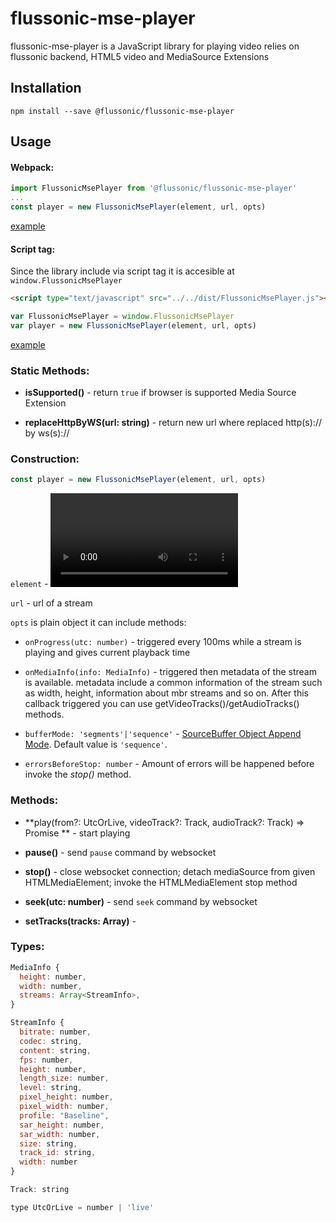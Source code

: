# flussonic-mse-player

flussonic-mse-player is a JavaScript library for playing video relies on flussonic backend, HTML5 video and MediaSource Extensions


## Installation

```
npm install --save @flussonic/flussonic-mse-player
```

## Usage

#### Webpack:

```javascript
import FlussonicMsePlayer from '@flussonic/flussonic-mse-player'
...
const player = new FlussonicMsePlayer(element, url, opts)
```

[example](https://github.com/flussonic/mse-player/tree/master/examples/simple)

#### Script tag:

Since the library include via script tag it is accesible at `window.FlussonicMsePlayer`

```html
<script type="text/javascript" src="../../dist/FlussonicMsePlayer.js"></script>
```

```javascript
var FlussonicMsePlayer = window.FlussonicMsePlayer
var player = new FlussonicMsePlayer(element, url, opts)
```

[example](https://github.com/flussonic/mse-player/tree/master/examples/scripttag)

### Static Methods:

- **isSupported()** - return `true` if browser is supported Media Source Extension

-  **replaceHttpByWS(url: string)** - return new url where replaced http(s):// by ws(s)://

### Construction:

```javascript
const player = new FlussonicMsePlayer(element, url, opts)
```

`element` - <video> DOM element

`url` - url of a stream

`opts` is plain object it can include methods:

  - `onProgress(utc: number)` - triggered every 100ms while a stream is playing and gives current playback time

  - `onMediaInfo(info: MediaInfo)` - triggered then metadata of the stream is available. metadata include a common information of the stream such as width, height, information about mbr streams and so on. After this callback triggered you can use getVideoTracks()/getAudioTracks() methods.

  - `bufferMode: 'segments'|'sequence'` - [SourceBuffer Object Append Mode](https://www.w3.org/TR/media-source/#h-sourcebuffer). Default value is `'sequence'`.

  - `errorsBeforeStop: number` - Amount of errors will be happened before invoke the *stop()* method.

### Methods:

- **play(from?: UtcOrLive, videoTrack?: Track, audioTrack?: Track) => Promise<any> ** - start playing

- **pause()** - send `pause` command by websocket

- **stop()** - close websocket connection; detach mediaSource from given HTMLMediaElement; invoke the HTMLMediaElement stop method

- **seek(utc: number)** - send `seek` command by websocket

- **setTracks(tracks: Array<Track>)** -

### Types:

```javascript
MediaInfo {
  height: number,
  width: number,
  streams: Array<StreamInfo>,
}

StreamInfo {
  bitrate: number,
  codec: string,
  content: string,
  fps: number,
  height: number,
  length_size: number,
  level: string,
  pixel_height: number,
  pixel_width: number,
  profile: "Baseline",
  sar_height: number,
  sar_width: number,
  size: string,
  track_id: string,
  width: number
}

Track: string

type UtcOrLive = number | 'live'

```
